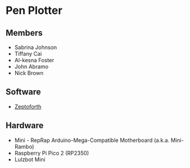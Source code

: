 # Pen Plotter

## Members
- Sabrina Johnson
- Tiffany Cai
- Al-kesna Foster
- John Abramo
- Nick Brown

## Software
- [Zeptoforth](https://github.com/tabemann/zeptoforth)

## Hardware
- Mini - RepRap Arduino-Mega-Compatible Motherboard (a.k.a. Mini-Rambo)
- Raspberry Pi Pico 2 (RP2350)
- Lulzbot Mini
